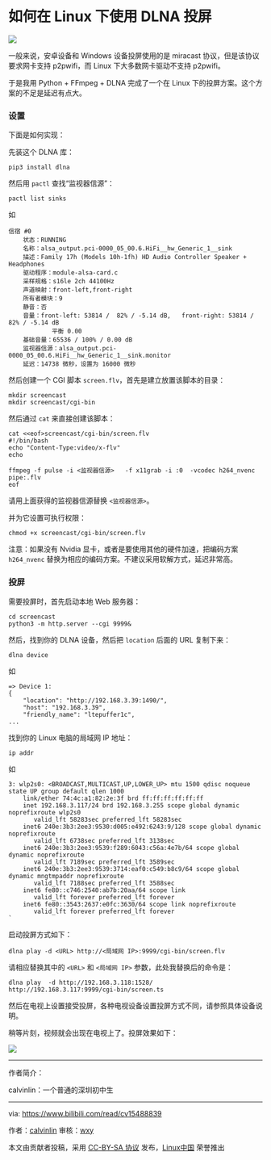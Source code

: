 如何在 Linux 下使用 DLNA 投屏
======

![](https://s3.bmp.ovh/imgs/2022/03/74888f6aed1cc398.png)

一般来说，安卓设备和 Windows 设备投屏使用的是 miracast 协议，但是该协议要求网卡支持 p2pwifi，而 Linux 下大多数网卡驱动不支持 p2pwifi。

于是我用 Python + FFmpeg  + DLNA 完成了一个在 Linux 下的投屏方案。这个方案的不足是延迟有点大。

### 设置

下面是如何实现：

先装这个 DLNA 库：

```
pip3 install dlna
```

然后用 `pactl` 查找“监视器信源”：

```
pactl list sinks
```
如
```
信宿 #0
	状态：RUNNING
	名称：alsa_output.pci-0000_05_00.6.HiFi__hw_Generic_1__sink
	描述：Family 17h (Models 10h-1fh) HD Audio Controller Speaker + Headphones
	驱动程序：module-alsa-card.c
	采样规格：s16le 2ch 44100Hz
	声道映射：front-left,front-right
	所有者模块：9
	静音：否
	音量：front-left: 53814 /  82% / -5.14 dB,   front-right: 53814 /  82% / -5.14 dB
	        平衡 0.00
	基础音量：65536 / 100% / 0.00 dB
	监视器信源：alsa_output.pci-0000_05_00.6.HiFi__hw_Generic_1__sink.monitor
	延迟：14738 微秒，设置为 16000 微秒

```


然后创建一个 CGI 脚本 `screen.flv`，首先是建立放置该脚本的目录：

```
mkdir screencast
mkdir screencast/cgi-bin
```

然后通过 `cat` 来直接创建该脚本：

```
cat <<eof>screencast/cgi-bin/screen.flv
#!/bin/bash
echo "Content-Type:video/x-flv"
echo

ffmpeg -f pulse -i <监视器信源>   -f x11grab -i :0  -vcodec h264_nvenc  pipe:.flv
eof
```

请用上面获得的监视器信源替换 `<监视器信源>`。

并为它设置可执行权限：

```
chmod +x screencast/cgi-bin/screen.flv 
```

注意：如果没有 Nvidia 显卡，或者是要使用其他的硬件加速，把编码方案 `h264_nvenc` 替换为相应的编码方案。不建议采用软解方式，延迟非常高。

### 投屏

需要投屏时，首先启动本地 Web 服务器：

```
cd screencast
python3 -m http.server --cgi 9999&
```

然后，找到你的 DLNA 设备，然后把 `location` 后面的 URL 复制下来：

```
dlna device
```
如
```
=> Device 1:
{
    "location": "http://192.168.3.39:1490/",
    "host": "192.168.3.39",
    "friendly_name": "ltepuffer1c",
...

```

找到你的 Linux 电脑的局域网 IP 地址：

```
ip addr
```
如
```
3: wlp2s0: <BROADCAST,MULTICAST,UP,LOWER_UP> mtu 1500 qdisc noqueue state UP group default qlen 1000
    link/ether 74:4c:a1:82:2e:3f brd ff:ff:ff:ff:ff:ff
    inet 192.168.3.117/24 brd 192.168.3.255 scope global dynamic noprefixroute wlp2s0
       valid_lft 58283sec preferred_lft 58283sec
    inet6 240e:3b3:2ee3:9530:d005:e492:6243:9/128 scope global dynamic noprefixroute 
       valid_lft 6738sec preferred_lft 3138sec
    inet6 240e:3b3:2ee3:9539:f289:6043:c56a:4e7b/64 scope global dynamic noprefixroute 
       valid_lft 7189sec preferred_lft 3589sec
    inet6 240e:3b3:2ee3:9539:3714:eaf0:c549:b8c9/64 scope global dynamic mngtmpaddr noprefixroute 
       valid_lft 7188sec preferred_lft 3588sec
    inet6 fe80::c746:2540:ab7b:20aa/64 scope link 
       valid_lft forever preferred_lft forever
    inet6 fe80::3543:2637:e0fc:3630/64 scope link noprefixroute 
       valid_lft forever preferred_lft forever
`
```
启动投屏方式如下：

```
dlna play -d <URL> http://<局域网 IP>:9999/cgi-bin/screen.flv
```

 
请相应替换其中的 `<URL>` 和 `<局域网 IP>` 参数，此处我替换后的命令是：
```
dlna play  -d http://192.168.3.118:1528/ http://192.168.3.117:9999/cgi-bin/screen.ts
```

然后在电视上设置接受投屏，各种电视设备设置投屏方式不同，请参照具体设备说明。

稍等片刻，视频就会出现在电视上了。投屏效果如下：

![](https://s3.bmp.ovh/imgs/2022/03/74888f6aed1cc398.png)

---
作者简介：

calvinlin：一个普通的深圳初中生

------

via: https://www.bilibili.com/read/cv15488839

作者：[calvinlin](https://space.bilibili.com/525982547)
审核：[wxy](https://github.com/wxy)

本文由贡献者投稿，采用 [CC-BY-SA 协议](https://creativecommons.org/licenses/by-sa/4.0/deed.zh) 发布，[Linux中国](https://linux.cn/) 荣誉推出

[1]: images/img001.png
[2]: 文内链接
[3]: images/img001.png
